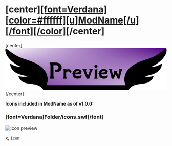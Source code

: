 # \[center\][\[font=Verdana\]\[color=#ffffff\]\[u\]**ModName**\[/u\]\[/font\]\[/color\]](URL)\[/center\]

\[center\]![Preview](https://raw.githubusercontent.com/GroundAura/The-Handy-Icon-Collection-Collective/main/docs/images/banners/Preview.png)\[/center\]

**Icons included in ModName as of v1.0.0:**

### \[font=Verdana\]**Folder/icons.swf**\[/font\]

![icon preview]()

x, `icon`
